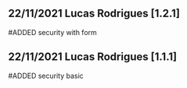 
## 22/11/2021 Lucas Rodrigues [1.2.1]
#ADDED security with form

## 22/11/2021 Lucas Rodrigues [1.1.1]
#ADDED security basic
